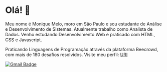 # Olá! 👋

Meu nome é Monique Melo, moro em São Paulo e sou estudante de Análise e Desenvolvimento de Sistemas. Atualmente trabalho como Analista de Dados. Venho estudando Desenvolvimento Web e praticado com HTML, CSS e Javascript.

Praticando Linguagens de Programação através da plataforma Beecrowd, com mais de 180 desafios resolvidos. Visite meu perfil: [URI](https://www.beecrowd.com.br/judge/pt/users/statistics/503886?origem=1)

[![Gmail Badge](https://img.shields.io/badge/-jmoniquemelo-6633cc?style=flat-square&logo=Gmail&logoColor=white&link=mailto:jmoniquemelo@gmail.com)](mailto:jmoniquemelo@gmail.com)



